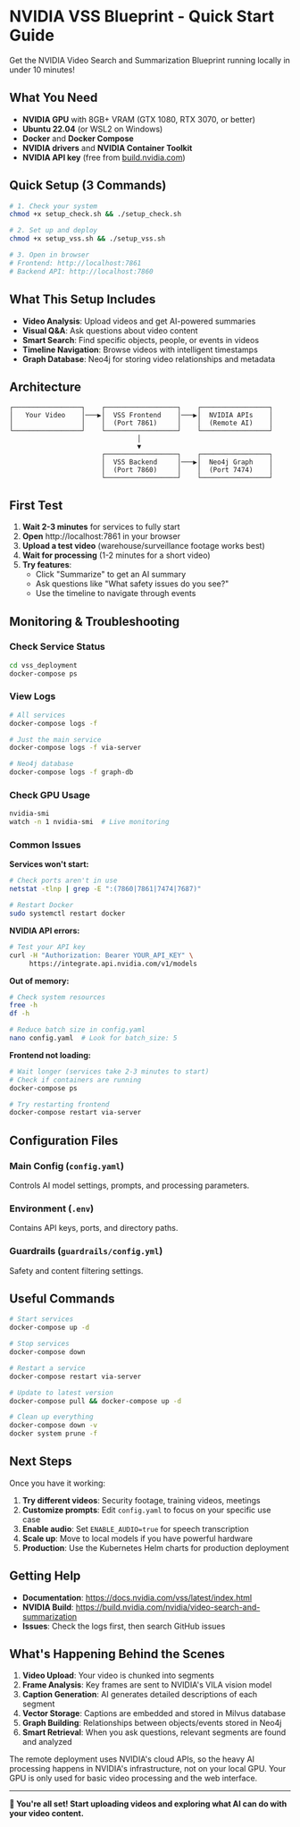 # NVIDIA VSS Blueprint - Quick Start Guide

Get the NVIDIA Video Search and Summarization Blueprint running locally in under 10 minutes!

## What You Need

- **NVIDIA GPU** with 8GB+ VRAM (GTX 1080, RTX 3070, or better)
- **Ubuntu 22.04** (or WSL2 on Windows)
- **Docker** and **Docker Compose**
- **NVIDIA drivers** and **NVIDIA Container Toolkit**
- **NVIDIA API key** (free from [build.nvidia.com](https://build.nvidia.com/))

## Quick Setup (3 Commands)

```bash
# 1. Check your system
chmod +x setup_check.sh && ./setup_check.sh

# 2. Set up and deploy
chmod +x setup_vss.sh && ./setup_vss.sh

# 3. Open in browser
# Frontend: http://localhost:7861
# Backend API: http://localhost:7860
```

## What This Setup Includes

- **Video Analysis**: Upload videos and get AI-powered summaries
- **Visual Q&A**: Ask questions about video content
- **Smart Search**: Find specific objects, people, or events in videos  
- **Timeline Navigation**: Browse videos with intelligent timestamps
- **Graph Database**: Neo4j for storing video relationships and metadata

## Architecture

```
┌─────────────────┐    ┌──────────────────┐    ┌─────────────────┐
│   Your Video    │───▶│  VSS Frontend    │───▶│  NVIDIA APIs    │
│                 │    │  (Port 7861)     │    │  (Remote AI)    │
└─────────────────┘    └──────────────────┘    └─────────────────┘
                                │
                                ▼
                       ┌──────────────────┐    ┌─────────────────┐
                       │  VSS Backend     │───▶│  Neo4j Graph    │
                       │  (Port 7860)     │    │  (Port 7474)    │
                       └──────────────────┘    └─────────────────┘
```

## First Test

1. **Wait 2-3 minutes** for services to fully start
2. **Open** http://localhost:7861 in your browser
3. **Upload a test video** (warehouse/surveillance footage works best)
4. **Wait for processing** (1-2 minutes for a short video)
5. **Try features**:
   - Click "Summarize" to get an AI summary
   - Ask questions like "What safety issues do you see?"
   - Use the timeline to navigate through events

## Monitoring & Troubleshooting

### Check Service Status
```bash
cd vss_deployment
docker-compose ps
```

### View Logs
```bash
# All services
docker-compose logs -f

# Just the main service
docker-compose logs -f via-server

# Neo4j database
docker-compose logs -f graph-db
```

### Check GPU Usage
```bash
nvidia-smi
watch -n 1 nvidia-smi  # Live monitoring
```

### Common Issues

**Services won't start:**
```bash
# Check ports aren't in use
netstat -tlnp | grep -E ":(7860|7861|7474|7687)"

# Restart Docker
sudo systemctl restart docker
```

**NVIDIA API errors:**
```bash
# Test your API key
curl -H "Authorization: Bearer YOUR_API_KEY" \
     https://integrate.api.nvidia.com/v1/models
```

**Out of memory:**
```bash
# Check system resources
free -h
df -h

# Reduce batch size in config.yaml
nano config.yaml  # Look for batch_size: 5
```

**Frontend not loading:**
```bash
# Wait longer (services take 2-3 minutes to start)
# Check if containers are running
docker-compose ps

# Try restarting frontend
docker-compose restart via-server
```

## Configuration Files

### Main Config (`config.yaml`)
Controls AI model settings, prompts, and processing parameters.

### Environment (`.env`)
Contains API keys, ports, and directory paths.

### Guardrails (`guardrails/config.yml`)
Safety and content filtering settings.

## Useful Commands

```bash
# Start services
docker-compose up -d

# Stop services  
docker-compose down

# Restart a service
docker-compose restart via-server

# Update to latest version
docker-compose pull && docker-compose up -d

# Clean up everything
docker-compose down -v
docker system prune -f
```

## Next Steps

Once you have it working:

1. **Try different videos**: Security footage, training videos, meetings
2. **Customize prompts**: Edit `config.yaml` to focus on your specific use case
3. **Enable audio**: Set `ENABLE_AUDIO=true` for speech transcription
4. **Scale up**: Move to local models if you have powerful hardware
5. **Production**: Use the Kubernetes Helm charts for production deployment

## Getting Help

- **Documentation**: https://docs.nvidia.com/vss/latest/index.html
- **NVIDIA Build**: https://build.nvidia.com/nvidia/video-search-and-summarization
- **Issues**: Check the logs first, then search GitHub issues

## What's Happening Behind the Scenes

1. **Video Upload**: Your video is chunked into segments
2. **Frame Analysis**: Key frames are sent to NVIDIA's VILA vision model
3. **Caption Generation**: AI generates detailed descriptions of each segment
4. **Vector Storage**: Captions are embedded and stored in Milvus database
5. **Graph Building**: Relationships between objects/events stored in Neo4j
6. **Smart Retrieval**: When you ask questions, relevant segments are found and analyzed

The remote deployment uses NVIDIA's cloud APIs, so the heavy AI processing happens in NVIDIA's infrastructure, not on your local GPU. Your GPU is only used for basic video processing and the web interface.

---

**🎉 You're all set! Start uploading videos and exploring what AI can do with your video content.** 